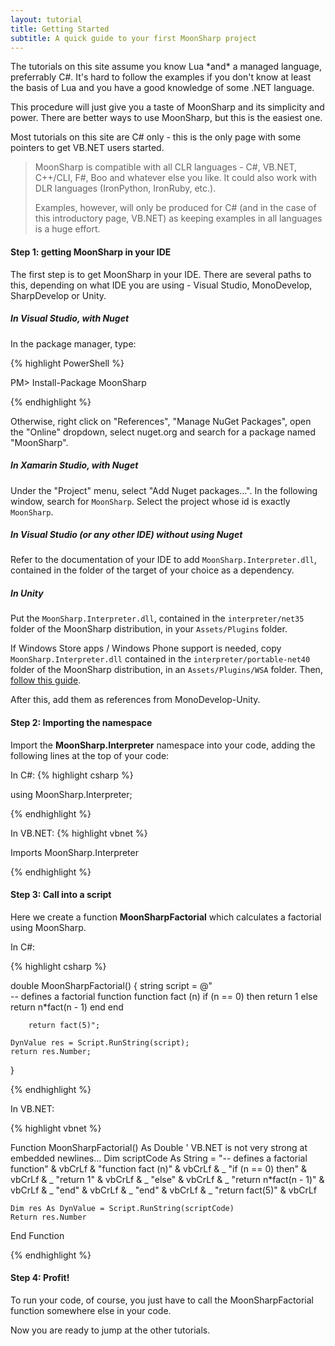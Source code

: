 ```yaml
---
layout: tutorial
title: Getting Started
subtitle: A quick guide to your first MoonSharp project
---
```


<div class="alert alert-info" role="alert">
The tutorials on this site assume you know Lua *and* a managed language, preferrably C#. It's hard to follow the examples if you don't know at least the basis of Lua
and you have a good knowledge of some .NET language.
</div>


This procedure will just give you a taste of MoonSharp and its simplicity and power.
There are better ways to use MoonSharp, but this is the easiest one.


Most tutorials on this site are C# only - this is the only page with some pointers to get VB.NET users started.



> MoonSharp is compatible with all CLR languages - C#, VB.NET, C++/CLI, F#, Boo and whatever else you like. It could also work with DLR languages (IronPython, IronRuby, etc.).
> 
> Examples, however, will only be produced for C# (and in the case of this introductory page, VB.NET) as keeping examples in all languages is a huge effort.











#### Step 1: getting MoonSharp in your IDE

The first step is to get MoonSharp in your IDE.
There are several paths to this, depending on what IDE you are using - Visual Studio, MonoDevelop, SharpDevelop or Unity.



##### In Visual Studio, with Nuget

In the package manager, type:

{% highlight PowerShell %}

PM> Install-Package MoonSharp 

{% endhighlight %}

Otherwise, right click on "References", "Manage NuGet Packages", open the "Online" dropdown, select nuget.org and search for a 
package named "MoonSharp".




##### In Xamarin Studio, with Nuget

Under the "Project" menu, select "Add Nuget packages...". In the following window, search for ``MoonSharp``.
Select the project whose id is exactly ``MoonSharp``.




##### In Visual Studio (or any other IDE) without using Nuget

Refer to the documentation of your IDE to add ``MoonSharp.Interpreter.dll``, contained in the folder of the target of your choice as a dependency.




##### In Unity

Put the ``MoonSharp.Interpreter.dll``, contained in the ``interpreter/net35`` folder
of the MoonSharp distribution, in your ``Assets/Plugins`` folder.

If Windows Store apps / Windows Phone support is needed, copy ``MoonSharp.Interpreter.dll`` contained 
in the ``interpreter/portable-net40`` folder of the MoonSharp distribution, in an ``Assets/Plugins/WSA`` folder.
Then, <a href="http://docs.unity3d.com/Manual/windowsstore-plugins.html">follow this guide</a>.

After this, add them as references from MonoDevelop-Unity.










#### Step 2: Importing the namespace
Import the **MoonSharp.Interpreter** namespace into your code, adding the following lines at the top of your code:

In C#:
{% highlight csharp %}
 
using MoonSharp.Interpreter;

{% endhighlight %}


In VB.NET:
{% highlight vbnet %}
 
Imports MoonSharp.Interpreter

{% endhighlight %}






#### Step 3: Call into a script 
Here we create a function **MoonSharpFactorial** which calculates a factorial using MoonSharp.

In C#:

{% highlight csharp %}

double MoonSharpFactorial()
{
	string script = @"    
		-- defines a factorial function
		function fact (n)
			if (n == 0) then
				return 1
			else
				return n*fact(n - 1)
			end
		end

		return fact(5)";

	DynValue res = Script.RunString(script);
	return res.Number;
}

{% endhighlight %}

In VB.NET:

{% highlight vbnet %}

Function MoonSharpFactorial() As Double
	' VB.NET is not very strong at embedded newlines...
	Dim scriptCode As String = "-- defines a factorial function" & vbCrLf &
			"function fact (n)" & vbCrLf & _
				"if (n == 0) then" & vbCrLf & _
					"return 1" & vbCrLf & _
				"else" & vbCrLf & _
					"return n*fact(n - 1)" & vbCrLf & _
				"end" & vbCrLf & _
			"end" & vbCrLf & _
			"return fact(5)" & vbCrLf

	Dim res As DynValue = Script.RunString(scriptCode)
	Return res.Number
End Function

{% endhighlight %}







#### Step 4: Profit!

To run your code, of course, you just have to call the MoonSharpFactorial function 
somewhere else in your code.

Now you are ready to jump at the other tutorials.




        
		
		
		


